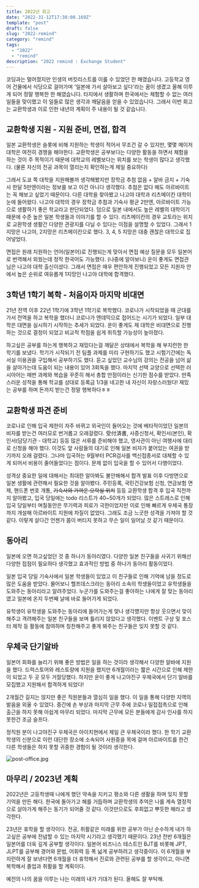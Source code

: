 ```yaml
---
title: 2022년 회고
date: "2022-31-12T17:30:00.169Z"
template: "post"
draft: false
slug: "2022-remind"
category: "remind"
tags:
  - "2022"
  - "remind"
description: "2022 remind : Exchange Student"
---
```


코딩과는 멀어졌지만 인생의 버킷리스트를 이룰 수 있었던 한 해였습니다. 고등학교 영어 건물에서 식당으로 걸어가며 '일본에 가서 살아보고 싶다'라는 꿈이 생겼고 올해 이루게 되어 정말 행복한 한 해였습니다. 타지에서 생활하며 한국에서는 체험할 수 없는 여러 일들을 맞이했고 이 일들로 많은 생각과 깨달음을 얻을 수 있었습니다. 그래서 이번 회고는 교환학생과 이로 인한 내년의 계획이 주 내용이 될 것 같습니다.

## 교환학생 지원 - 지원 준비, 면접, 합격
일본 교환학생은 슬롯에 비해 지원하는 학생이 적어서 무조건 갈 수 있지만, 몇몇 메이저 대학은 여전히 경쟁을 해야한다. 교환학생은 공부보다는 다양한 활동을 하면서 체험을 하는 것이 주 목적이기 때문에 대학교의 레벨보다는 위치를 보는 학생이 많다고 생각했다. (물론 자신의 전공 과목이 열리는지 확인하는게 제일 중요하다)

그래서 도쿄 쪽 대학을 지원해볼까 생각해봤지만 장학금 추첨 없음 + 알바 금지 + 기숙사 한달 5만엔이라는 정보를 보고 이건 아니다 생각했다. 추첨은 없다 해도 아르바이트는 꼭 해보고 싶었기 때문이다. 다른 대학을 찾아봤고 나고야 대학과 리츠메이칸 대학이 눈에 들어왔다. 나고야 대학의 경우 장학금 추첨과 기숙사 평균 2만엔, 아르바이트 가능으로 생활하기 좋은 학교라고 판단되었다. 덤으로 일본 내에서도 높은 레벨의 대학이기 때문에 수준 높은 일본 학생들과 이야기를 할 수 있다. 리츠메이칸의 경우 교토라는 위치로 교환학생 생활간 다양한 관광지를 다닐 수 있다는 이점을 설명할 수 있었다. 그래서 1지망은 나고야, 2지망은 리츠메이칸으로 했다. 3, 4, 5 지망은 대충 괜찮은 대학으로 집어넣었다.

면접은 원래 지원하는 언어(일본어)로 진행되는게 맞아서 면접 예상 질문을 모두 일본어로 번역해서 외웠는데 정작 한국어도 가능했다. (나중에 알아보니) 운이 좋게도 면접관님은 나고야 대학 출신이셨다. 그래서 면접은 매우 편안하게 진행되었고 모든 지원자 안에서 높은 순위로 여유롭게 1지망인 나고야 대학에 합격했다.

## 3학년 1학기 복학 - 처음이자 마지막 비대면
21년 전역 이후 22년 1학기에 3학년 1학기로 복학했다. 코로나가 시작되었을 때 군대를 가서 전역을 하고 복학을 했더니 코로나가 엔데믹으로 접어드는 시기가 되었다. 일부 대학은 대면을 실시하기 시작하는 추세가 되었다. 운이 좋게도 제 대학은 비대면으로 진행하는 것으로 결정이 되었고 비교적 학점을 쉽게 취득할 가능성이 높아졌다.

하고싶은 공부를 하는게 행복하고 재밌다는걸 깨달은 상태에서 복학을 해 부지런한 한 학기를 보냈다. 학기가 시작되기 전 팀플 과제를 미리 구현하기도 했고 시험기간에는 독서실 이용권을 구입해서 공부하기도 했다. 듣고 싶었던 교수님의 강의는 전공을 넘어 삶을 살아가는데 도움이 되는 내용이 있어 3회독을 했다. 마지막 선택 교양으로 선택한 러시아어는 매번 과제와 복습을 꾸준히 해서 총합 만점이라는 신기한 점수를 받았다. 만족스러운 성적을 통해 학교를 상대로 등록금 1/3을 네고한 내 자신이 자랑스러웠다! 재밌는 공부를 하며 돈까지 받는건 정말 행복하다ㅎㅎ

## 교환학생 파견 준비
코로나로 인해 입국 제한이 자주 바뀌고 외국인이 들어오는 것에 베타적이었던 일본의 비자를 받는건 여러모로 번거롭고 오래걸렸다. 受付済書, 사증신청서, 확인서(본인), 확인서(담당기관 - 대학교) 등등 많은 서류를 준비해야 했고, 영사관이 아닌 여행사에 대리로 신청을 해야 했다. 이것도 앞 사람들의 대기로 인해 일본 비자가 붙어있는 여권을 받기까지 오래 걸렸다. 그나마 입국하는 9월부터 PCR검사를 백신접종서로 대체할 수 있게 되어서 비용이 줄어들었다는 점이다. 문제 없이 입국을 할 수 있어서 다행이었다.

성격상 중요한 일에 대해서는 최대한 알아봐도 불안해해서 합격 발표 이후 다방면으로 일본 생활에 관련해서 필요한 것을 알아봤다. 주민등록, 국민건강보험 신청, 연금보험 면제, 핸드폰 번호 개통, ~~기숙사와 가까운 오락실 위치~~ 등등 교환학생 합격 후 입국 직전까지 알아봤고, 입국 당일에는 todo 리스트가 40~50개가 되었다. 많은 스트레스로 인해 입국 당일부터 며칠동안은 무기력과 피로가 극한이었지만 이로 인해 빠르게 우체국 통장까지 개설해 아르바이트 지원에 차질이 없었다. 그래도 조금 느긋한 성격을 가져야 할 것 같다. 이렇게 살다간 언젠가 몸이 버티지 못하고 무슨 일이 일어날 것 같기 때문이다.

## 동아리
일본에 오면 하고싶었던 것 중 하나가 동아리였다. 다양한 일본 친구들을 사귀기 위해선 다양한 접점이 필요하다 생각했고 효과적인 방법 중 하나가 동아리 활동이었다.

일본 입국 당일 기숙사에서 일본 학생들이 있었고 이 친구들로 인해 기억에 남을 정도로 많은 도움을 받았다. 물어보니 헬프데스크라는 동아리 소속의 학생들이었고 유학생들을 도와주는 동아리라고 알려주었다. 누군가를 도와주는걸 좋아하는 나에게 잘 맞는 동아리였고 일본에 온지 두번째 날에 바로 들어가게 되었다.

유학생이 유학생을 도와주는 동아리에 들어가는게 맞나 생각헀지만 항상 웃으면서 맞이해주고 격려해주는 일본 친구들을 보며 틀리지 않았다고 생각했다. 이벤트 구상 및 포스터 제작 등 활동에 참여하며 칭찬해주고 좋게 봐주는 친구들은 잊지 못할 것 같다.

## 우체국 단기알바
일본어 회화를 늘리기 위해 좋은 방법은 일을 하는 것이라 생각해서 다양한 알바에 지원을 했다. 드럭스토어와 레스토랑에 지원을 했지만 6개월이라는 짧은 시간으로 인해 제한이 되었고 두 곳 모두 거절당했다. 하지만 운이 좋게 나고야진구 우체국에서 단기 알바를 모집했고 지원해서 합격하게 되었다!

2개월간 길지는 않지만 좋은 직원분들과 열심히 일을 했다. 이 일을 통해 다양한 지역의 발음을 외울 수 있었다. 중간에 손 부상과 마지막 근무 주에 코로나 밀접접촉으로 인해 출근을 하지 못해 아쉽게 마무리 되었다. 마지막 근무에 모든 분들에게 감사 인사를 하지 못한건 조금 슬프다.

정직원 분이 나고야진구 우체국은 아이치현에서 제일 큰 우체국이라 했다. 한 학기 교환학생의 신분으로 이런 대단한 장소에 소속되어 사원증을 목에 걸며 아르바이트를 한건 다른 학생들은 하지 못할 귀중한 경험이 될 것이라 생각한다.

![post-office.jpg](/media/2022-remind/post-office.jpeg)

## 마무리 / 2023년 계획
2022년은 고등학생때 나에게 했던 약속을 지키고 평소와 다른 생활을 하며 잊지 못할 기억을 만든 해다. 한국에 돌아가고 해를 거듭하며 교환학생의 추억은 나를 계속 열정적으로 살아가게 해주는 동기가 되어줄 것 같다. 이것만으로도 후회없고 뿌듯한 해라고 생각한다.

23년은 휴학을 할 생각이다. 전공, 취활같은 미래를 위한 공부가 아닌 순수하게 내가 하고싶은 공부에 전념할 수 있는 마지막 시기라고 생각했기 때문이다. 23년 전반 6개월은 일본어를 더욱 깊게 공부할 생각이다. 일본어 비즈니스 테스트인 BJT를 비롯해 JPT, JLPT를 공부해 경어와 문법, 어휘력 등 폭 넓게 공부하려고 생각중이다. 이 6개월을 부지런하게 잘 보낸다면 6개월을 더 휴학해서 진로와 관련된 공부를 할 생각이고, 아니면 복학해서 졸업과 취활을 할 계획이다.

예전의 나의 꿈을 이루는 나는 미래의 내가 기대가 된다. 올해도 잘 부탁해.